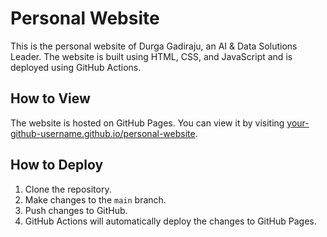 # Personal Website

This is the personal website of Durga Gadiraju, an AI & Data Solutions Leader. The website is built using HTML, CSS, and JavaScript and is deployed using GitHub Actions.

## How to View

The website is hosted on GitHub Pages. You can view it by visiting [your-github-username.github.io/personal-website](https://your-github-username.github.io/personal-website).

## How to Deploy

1. Clone the repository.
2. Make changes to the `main` branch.
3. Push changes to GitHub.
4. GitHub Actions will automatically deploy the changes to GitHub Pages. 